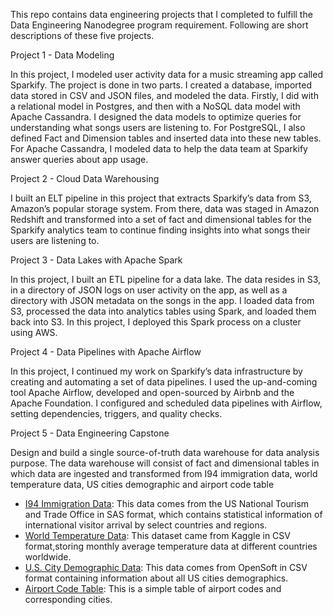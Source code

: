 This repo contains data engineering projects that I completed to fulfill the Data Engineering Nanodegree program requirement. Following are short descriptions of these five projects. 


Project 1 - Data Modeling

In this project, I modeled user activity data for a music streaming app called Sparkify. The project is done in two parts. I created a database, imported data stored in CSV and JSON files, and modeled the data. Firstly, I did with a relational model in Postgres, and then with a NoSQL data model with Apache Cassandra. I designed the data models to optimize queries for understanding what songs users are listening to. For PostgreSQL, I also defined Fact and Dimension tables and inserted data into these new tables. For Apache Cassandra, I modeled data to help the data team at Sparkify answer queries about app usage.


Project 2 - Cloud Data Warehousing

I built an ELT pipeline in this project that extracts Sparkify’s data from S3, Amazon’s popular storage system. From there, data was staged in Amazon Redshift and transformed into a set of fact and dimensional tables for the Sparkify analytics team to continue finding insights into what songs their users are listening to.


Project 3 - Data Lakes with Apache Spark

In this project, I built an ETL pipeline for a data lake. The data resides in S3, in a directory of JSON logs on user activity on the app, as well as a directory with JSON metadata on the songs in the app. I loaded data from S3, processed the data into analytics tables using Spark, and loaded them back into S3. In this project, I deployed this Spark process on a cluster using AWS.


Project 4 - Data Pipelines with Apache Airflow

In this project, I continued my work on Sparkify’s data infrastructure by creating and automating a set of data pipelines. I used the up-and-coming tool Apache Airflow, developed and open-sourced by Airbnb and the Apache Foundation. I configured and scheduled data pipelines with Airflow, setting dependencies, triggers, and quality checks.


Project 5 - Data Engineering Capstone

Design and build a single source-of-truth data warehouse for data analysis purpose. The data warehouse will consist of fact and dimensional tables in which data are ingested and transformed from I94 immigration data, world temperature data, US cities demographic and airport code table 

* [I94 Immigration Data](https://travel.trade.gov/research/reports/i94/historical/2016.html): This data comes from the US National Tourism and Trade Office in SAS format, which contains statistical information of international visitor arrival  by select countries and regions. 
* [World Temperature Data](https://www.kaggle.com/berkeleyearth/climate-change-earth-surface-temperature-data): This dataset came from Kaggle in CSV format,storing monthly average temperature data at different countries worldwide.
* [U.S. City Demographic Data](https://public.opendatasoft.com/explore/dataset/us-cities-demographics/export/): This data comes from OpenSoft in CSV format containing information about all US cities demographics.
* [Airport Code Table](https://datahub.io/core/airport-codes#data): This is a simple table of airport codes and corresponding cities.